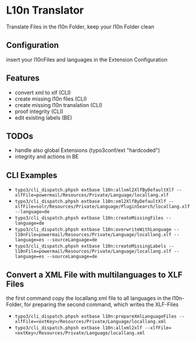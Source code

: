 L10n Translator
=====

Translate Files in the l10n Folder, keep your l10n Folder clean

Configuration
----

insert your l10nFiles and languages in the Extension Configuration

Features
----

* convert xml to xlf (CLI)
* create missing l10n files (CLI)
* create missing l10n translation (CLI)
* proof integrity (CLI)
* edit existing labels (BE)

TODOs
----

* handle also global Extensions (typo3conf/ext "hardcoded")
* integrity and actions in BE

CLI Examples
----

* `typo3/cli_dispatch.phpsh extbase l10n:allxml2XlfByDefaultXlf --xlfFile=powermail/Resources/Private/Language/locallang.xlf`
* `typo3/cli_dispatch.phpsh extbase l10n:xml2XlfByDefaultXlf --xlfFile=solr/Resources/Private/Language/PluginSearch/locallang.xlf --language=de`
* `typo3/cli_dispatch.phpsh extbase l10n:createMissingFiles --language=de`
* `typo3/cli_dispatch.phpsh extbase l10n:overwriteWithLanguage --l10nFile=powermail/Resources/Private/Language/locallang.xlf --language=es --sourceLanguage=de`
* `typo3/cli_dispatch.phpsh extbase l10n:createMissingLabels --l10nFile=powermail/Resources/Private/Language/locallang.xlf --language=es --sourceLanguage=de`

Convert a XML File with multilanguages to XLF Files
----

the first command copy the locallang.xml file to all languages in the l10n-Folder, for preparing the second command, which writes the XLF-Files

* `typo3/cli_dispatch.phpsh extbase l10n:prepareXmlLanguageFiles --xlfFile=<extKey>/Resources/Private/Language/locallang.xml`
* `typo3/cli_dispatch.phpsh extbase l10n:allxml2xlf --xlfFile=<extKey>/Resources/Private/Language/locallang.xml`
